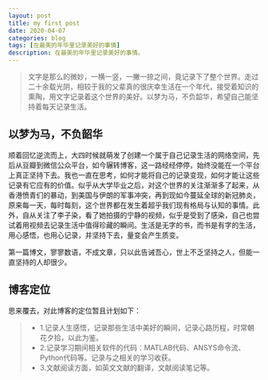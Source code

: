```yaml
---
layout: post
title: my first post
date: 2020-04-07
categories: blog
tags: [在最美的年华里记录美好的事情]
description: 在最美的年华里记录美好的事情。
---
```



>文字是那么的微妙，一横一竖，一撇一捺之间，竟记录下了整个世界。走过二十余载光阴，相较于我的父辈真的很庆幸生活在一个年代，接受着知识的熏陶，用文字记录着这个世界的美好。以梦为马，不负韶华，希望自己能坚持着每天记录生活。

## 以梦为马，不负韶华

顺着回忆逆流而上，大四时候就萌发了创建一个属于自己记录生活的网络空间，先后从豆瓣到微信公众平台，如今辗转博客，这一路经经停停，始终没能在一个平台上真正坚持下去。我也一直在思考，如何才能将自己的记录变现，如何才能让这些记录有它应有的价值。似乎从大学毕业之后，对这个世界的关注渐渐多了起来，从香港愤青们的暴动，到美国与伊朗的军事冲突，再到现如今蔓延全球的新冠肺炎，原来每一天，每时每刻，这个世界都在发生着超乎我们现有格局与认知的事情。此外，自从关注了李子染，看了她拍摄的宁静的视频，似乎是受到了感染，自己也尝试着用视频去记录生活中值得珍藏的瞬间。生活是无字的书，而书是有字的生活，用心感悟，也用心记录，并坚持下去，量变会产生质变。

第一篇博文，寥寥数语，不成文章，只以此告诫吾心，世上不乏坚持之人，但能一直坚持的人却很少。

## 博客定位

思来覆去，对此博客的定位暂且计划如下：
>* 1.记录人生感悟，记录那些生活中美好的瞬间，记录心路历程，时常朝花夕拾，以此为鉴。
>* 2.记录学习期间相关软件的代码：MATLAB代码、ANSYS命令流、Python代码等。记录与之相关的学习收获。
>* 3.文献阅读方面，如英文文献的翻译，文献阅读笔记等。













